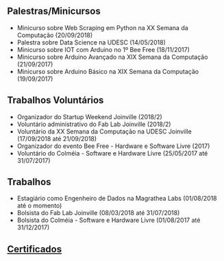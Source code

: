 ## Palestras/Minicursos

* Minicurso sobre Web Scraping em Python na XX Semana da Computação (20/09/2018)
* Palestra sobre Data Science na UDESC (14/05/2018)
* Minicurso sobre IOT com Arduino no 1º Bee Free (18/11/2017)
* Minicurso sobre Arduino Avançado na XIX Semana da Computação (21/09/2017)
* Minicurso sobre Arduino Básico na XIX Semana da Computação (19/09/2017)

## Trabalhos Voluntários

* Organizador do Startup Weekend Joinville (2018/2)
* Voluntário administrativo do Fab Lab Joinville (2018/2)
* Voluntário da XX Semana da Computação na UDESC Joinville (17/09/2018 até 21/09/2018)
* Organizador do evento Bee Free - Hardware e Software Livre (2017) 
* Voluntário do Colméia - Software e Hardware Livre (25/05/2017 até 31/07/2017)

## Trabalhos

* Estagiário como Engenheiro de Dados na Magrathea Labs (01/08/2018 até o momento)
* Bolsista do Fab Lab Joinville (08/03/2018 até 31/07/2018)
* Bolsista do Colméia - Software e Hardware Livre (01/08/2017 até 31/12/2017)

## [Certificados](https://github.com/murilooon/UDESC/tree/master/Certificados)
